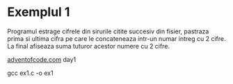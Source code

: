 # Exemplul 1
Programul estrage cifrele din sirurile citite succesiv din fisier, pastraza prima si ultima cifra pe care le concateneaza intr-un numar intreg cu 2 cifre.
La final afiseaza suma tuturor acestor numere cu 2 cifre.

[adventofcode.com](adventofcode.com) day1

gcc ex1.c -o ex1